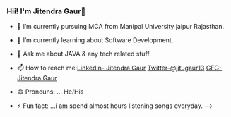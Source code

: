 ###   Hii! I'm Jitendra Gaur👋



- 🔭 I’m  currently pursuing MCA from Manipal University jaipur Rajasthan.
- 🌱 I’m currently learning  about Software Development.
- 💬 Ask me about JAVA & any tech  related stuff.
- 📫 How to reach me:[Linkedin- Jitendra Gaur](https://www.linkedin.com/in/jitendra-gaur-651691221/)
                      [Twitter-@jitugaur13](https://twitter.com/jitugaur13)
                       [GFG- Jitendra Gaur](https://auth.geeksforgeeks.org/user/gaurjitu1/profile)

- 😄 Pronouns: ... He/His
- ⚡ Fun fact: ...i am spend almost hours listening songs everyday.
-->
